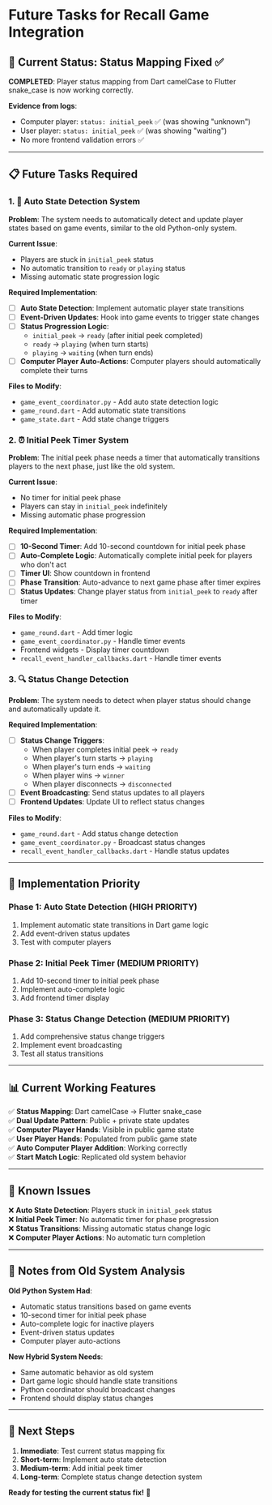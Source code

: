 # Future Tasks for Recall Game Integration

## 🎯 Current Status: Status Mapping Fixed ✅

**COMPLETED**: Player status mapping from Dart camelCase to Flutter snake_case is now working correctly.

**Evidence from logs**:
- Computer player: `status: initial_peek` ✅ (was showing "unknown")
- User player: `status: initial_peek` ✅ (was showing "waiting")
- No more frontend validation errors ✅

---

## 📋 Future Tasks Required

### 1. 🔄 Auto State Detection System

**Problem**: The system needs to automatically detect and update player states based on game events, similar to the old Python-only system.

**Current Issue**: 
- Players are stuck in `initial_peek` status
- No automatic transition to `ready` or `playing` status
- Missing automatic state progression logic

**Required Implementation**:
- [ ] **Auto State Detection**: Implement automatic player state transitions
- [ ] **Event-Driven Updates**: Hook into game events to trigger state changes
- [ ] **Status Progression Logic**: 
  - `initial_peek` → `ready` (after initial peek completed)
  - `ready` → `playing` (when turn starts)
  - `playing` → `waiting` (when turn ends)
- [ ] **Computer Player Auto-Actions**: Computer players should automatically complete their turns

**Files to Modify**:
- `game_event_coordinator.py` - Add auto state detection logic
- `game_round.dart` - Add automatic state transitions
- `game_state.dart` - Add state change triggers

### 2. ⏰ Initial Peek Timer System

**Problem**: The initial peek phase needs a timer that automatically transitions players to the next phase, just like the old system.

**Current Issue**:
- No timer for initial peek phase
- Players can stay in `initial_peek` indefinitely
- Missing automatic phase progression

**Required Implementation**:
- [ ] **10-Second Timer**: Add 10-second countdown for initial peek phase
- [ ] **Auto-Complete Logic**: Automatically complete initial peek for players who don't act
- [ ] **Timer UI**: Show countdown in frontend
- [ ] **Phase Transition**: Auto-advance to next game phase after timer expires
- [ ] **Status Updates**: Change player status from `initial_peek` to `ready` after timer

**Files to Modify**:
- `game_round.dart` - Add timer logic
- `game_event_coordinator.py` - Handle timer events
- Frontend widgets - Display timer countdown
- `recall_event_handler_callbacks.dart` - Handle timer events

### 3. 🔍 Status Change Detection

**Problem**: The system needs to detect when player status should change and automatically update it.

**Required Implementation**:
- [ ] **Status Change Triggers**: 
  - When player completes initial peek → `ready`
  - When player's turn starts → `playing`
  - When player's turn ends → `waiting`
  - When player wins → `winner`
  - When player disconnects → `disconnected`
- [ ] **Event Broadcasting**: Send status updates to all players
- [ ] **Frontend Updates**: Update UI to reflect status changes

**Files to Modify**:
- `game_round.dart` - Add status change detection
- `game_event_coordinator.py` - Broadcast status changes
- `recall_event_handler_callbacks.dart` - Handle status updates

---

## 🔧 Implementation Priority

### Phase 1: Auto State Detection (HIGH PRIORITY)
1. Implement automatic state transitions in Dart game logic
2. Add event-driven status updates
3. Test with computer players

### Phase 2: Initial Peek Timer (MEDIUM PRIORITY)
1. Add 10-second timer to initial peek phase
2. Implement auto-complete logic
3. Add frontend timer display

### Phase 3: Status Change Detection (MEDIUM PRIORITY)
1. Add comprehensive status change triggers
2. Implement event broadcasting
3. Test all status transitions

---

## 📊 Current Working Features

✅ **Status Mapping**: Dart camelCase → Flutter snake_case  
✅ **Dual Update Pattern**: Public + private state updates  
✅ **Computer Player Hands**: Visible in public game state  
✅ **User Player Hands**: Populated from public game state  
✅ **Auto Computer Player Addition**: Working correctly  
✅ **Start Match Logic**: Replicated old system behavior  

---

## 🐛 Known Issues

❌ **Auto State Detection**: Players stuck in `initial_peek` status  
❌ **Initial Peek Timer**: No automatic timer for phase progression  
❌ **Status Transitions**: Missing automatic status change logic  
❌ **Computer Player Actions**: No automatic turn completion  

---

## 📝 Notes from Old System Analysis

**Old Python System Had**:
- Automatic status transitions based on game events
- 10-second timer for initial peek phase
- Auto-complete logic for inactive players
- Event-driven status updates
- Computer player auto-actions

**New Hybrid System Needs**:
- Same automatic behavior as old system
- Dart game logic should handle state transitions
- Python coordinator should broadcast changes
- Frontend should display status changes

---

## 🎯 Next Steps

1. **Immediate**: Test current status mapping fix
2. **Short-term**: Implement auto state detection
3. **Medium-term**: Add initial peek timer
4. **Long-term**: Complete status change detection system

**Ready for testing the current status fix!** 🚀
